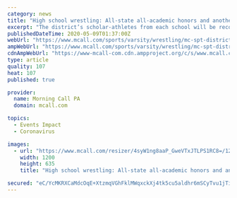 ```yaml
---
category: news
title: "High school wrestling: All-state all-academic honors and another cancellation"
excerpt: "The district’s scholar-athletes from each school will be recognized. The district committee will select winners in Classes 2A and 3A in a June 15 announcement and have their prizes mailed to them. Deadline for nominations is the end of May."
publishedDateTime: 2020-05-09T01:37:00Z
webUrl: "https://www.mcall.com/sports/varsity/wrestling/mc-spt-district11-wrestling-notes-20200509-u53oockp6nek5l4shimyf74x7u-story.html"
ampWebUrl: "https://www.mcall.com/sports/varsity/wrestling/mc-spt-district11-wrestling-notes-20200509-u53oockp6nek5l4shimyf74x7u-story.html?outputType=amp"
cdnAmpWebUrl: "https://www-mcall-com.cdn.ampproject.org/c/s/www.mcall.com/sports/varsity/wrestling/mc-spt-district11-wrestling-notes-20200509-u53oockp6nek5l4shimyf74x7u-story.html?outputType=amp"
type: article
quality: 107
heat: 107
published: true

provider:
  name: Morning Call PA
  domain: mcall.com

topics:
  - Events Impact
  - Coronavirus

images:
  - url: "https://www.mcall.com/resizer/4syW1ng8aaP_GweVTxJTLPS1RC8=/1200x0/top/arc-anglerfish-arc2-prod-tronc.s3.amazonaws.com/public/S5YMFSAXXVHJ5AIQFFUS5NFCDU.jpg"
    width: 1200
    height: 635
    title: "High school wrestling: All-state all-academic honors and another cancellation"

secured: "eC/YcMKRXCaMdcOqE+XtzmqVGhFklMWqxckXj4tk5cu5aldhr6mSCyTvu1jTiSq1Y68M2UDGKL/+2rU9rEFZCvJHlK37zsykIBdK6uwkehE4YC6BIrPsVvevqJ5OiSiLTHCYFaIfbbPXqGRUOVWCNu23avm4nDGL8AbPRzX53X+5boEr6ArUyl29NZNV7I6EifSM3uMz5a/uuKmGKwFw2y4HCTW9M1BNVbS0Aten8RZJ2eY+eSzDK6wikxBV59yKlbA7TJvJseCmn6Gt+tPM7KWcQwHcD9ApIrho+djxnR3YTOcXfll+BGv9ghiVQG0X;VZlWcTKeL2HmtEjsdZFjug=="
---
```



